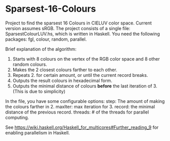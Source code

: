 # Sparsest-16-Colours
Project to find the sparsest 16 Colours in CIELUV color space.
Current version assumes sRGB.
The project consists of a single file: SparsestColourLUV.hs, which is written in Haskell.
You need the following packages: fgl, colour, random, parallel.

Brief explanation of the algorithm:
  1. Starts with 8 colours on the vertex of the RGB color space and 8 other random colours.
  2. Makes the 2 closest colours farther to each other.
  3. Repeats 2. for certain amount, or until the current record breaks.
  4. Outputs the result colours in hexadecimal form.
  5. Outputs the minimal distance of colours **before** the last iteration of 3. (This is due to simplicity)

In the file, you have some configurable options:
  step: The amount of making the colours farther in 2.
  maxIter: max iteration for 3.
  record: the minimal distance of the previous record.
  threads: # of the threads for parallel computing.

See https://wiki.haskell.org/Haskell_for_multicores#Further_reading_9 for enabling parallelism in Haskell.
